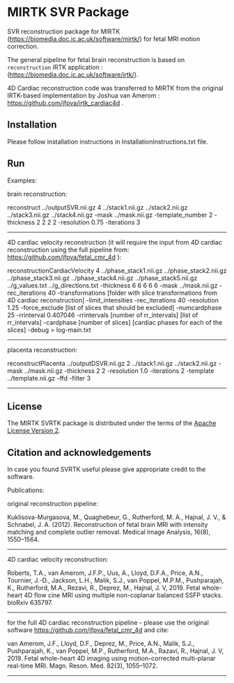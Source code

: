 MIRTK SVR Package
====================


SVR reconstruction package for MIRTK (https://biomedia.doc.ic.ac.uk/software/mirtk/) for fetal MRI motion correction. 

The general pipeline for fetal brain reconstruction is based on `reconstruction` IRTK application : (https://biomedia.doc.ic.ac.uk/software/irtk/).

4D Cardiac reconstruction code was transferred to MIRTK from the original IRTK-based implementation by Joshua van Amerom : https://github.com/jfpva/irtk_cardiac4d .


Installation 
------------

Please follow installation instructions in InstallationInstructions.txt file. 


Run
---

Examples: 


brain reconstruction:

reconstruct ../outputSVR.nii.gz  4 ../stack1.nii.gz ../stack2.nii.gz ../stack3.nii.gz ../stack4.nii.gz  -mask ../mask.nii.gz  -template_number 2  -thickness 2 2 2 2 -resolution 0.75 -iterations 3 
 
 ---
4D cardiac velocity reconstruction (it will require the input from 4D cardiac reconstruction using the full pipeline from: https://github.com/jfpva/fetal_cmr_4d ): 
 
reconstructionCardiacVelocity 4 ../phase_stack1.nii.gz ../phase_stack2.nii.gz ../phase_stack3.nii.gz ../phase_stack4.nii.gz ../phase_stack5.nii.gz ../g_values.txt ../g_directions.txt -thickness 6 6 6 6 6 -mask ../mask.nii.gz -rec_iterations 40 -transformations [folder with slice transformations from 4D cardiac reconstruction] -limit_intensities -rec_iterations 40 -resolution 1.25 -force_exclude [list of slices that should be excluded] -numcardphase 25 -rrinterval 0.407046 -rrintervals [number of rr_intervals] [list of rr_intervals] -cardphase [number of slices] [cardiac phases for each of the slices] -debug > log-main.txt


 ---
placenta reconstruction:
 
reconstructPlacenta ../outputDSVR.nii.gz  2 ../stack1.nii.gz ../stack2.nii.gz  -mask ../mask.nii.gz  -thickness 2 2 -resolution 1.0 -iterations 2 -template ../template.nii.gz -ffd -filter 3 
 
  ---
 


License
-------

The MIRTK SVRTK package is distributed under the terms of the
[Apache License Version 2](http://www.apache.org/licenses/LICENSE-2.0).



Citation and acknowledgements
-----------------------------

In case you found SVRTK useful please give appropriate credit to the software.

Publications:


original reconstruction pipeline:

Kuklisova-Murgasova, M., Quaghebeur, G., Rutherford, M. A., Hajnal, J. V., & Schnabel, J. A. (2012). Reconstruction of fetal brain MRI with intensity matching and complete outlier removal. Medical Image Analysis, 16(8), 1550–1564.

 ---
4D cardiac velocity reconstruction:

Roberts, T.A., van Amerom, J.F.P., Uus, A., Lloyd, D.F.A., Price, A.N., Tournier, J.-D., Jackson, L.H., Malik, S.J., van Poppel, M.P.M., Pushparajah, K., Rutherford, M.A., Rezavi, R., Deprez, M., Hajnal, J. V, 2019. Fetal whole-heart 4D flow cine MRI using multiple non-coplanar balanced SSFP stacks. bioRxiv 635797.

 ---
for the full 4D cardiac reconstruction pipeline - please use the original software https://github.com/jfpva/fetal_cmr_4d and cite:

van Amerom, J.F., Lloyd, D.F., Deprez, M., Price, A.N., Malik, S.J., Pushparajah, K., van Poppel, M.P., Rutherford, M.A., Razavi, R., Hajnal, J. V, 2019. Fetal whole-heart 4D imaging using motion-corrected multi-planar real-time MRI. Magn. Reson. Med. 82(3), 1055–1072.

 ---
 
